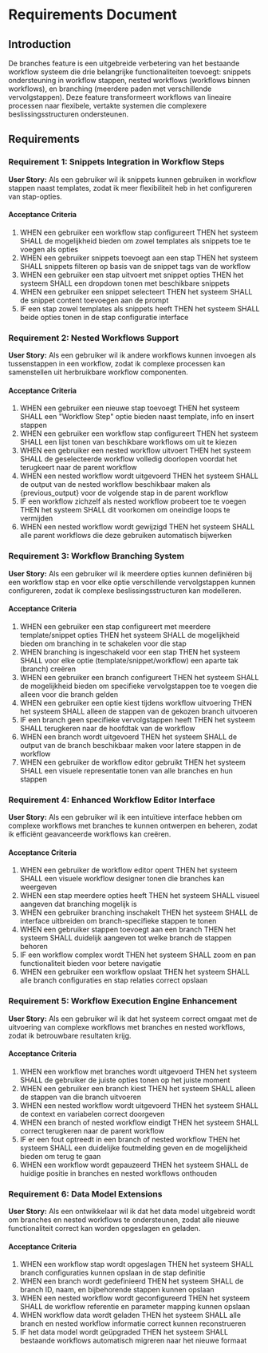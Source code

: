 # Requirements Document

## Introduction

De branches feature is een uitgebreide verbetering van het bestaande workflow systeem die drie belangrijke functionaliteiten toevoegt: snippets ondersteuning in workflow stappen, nested workflows (workflows binnen workflows), en branching (meerdere paden met verschillende vervolgstappen). Deze feature transformeert workflows van lineaire processen naar flexibele, vertakte systemen die complexere beslissingsstructuren ondersteunen.

## Requirements

### Requirement 1: Snippets Integration in Workflow Steps

**User Story:** Als een gebruiker wil ik snippets kunnen gebruiken in workflow stappen naast templates, zodat ik meer flexibiliteit heb in het configureren van stap-opties.

#### Acceptance Criteria

1. WHEN een gebruiker een workflow stap configureert THEN het systeem SHALL de mogelijkheid bieden om zowel templates als snippets toe te voegen als opties
2. WHEN een gebruiker snippets toevoegt aan een stap THEN het systeem SHALL snippets filteren op basis van de snippet tags van de workflow
3. WHEN een gebruiker een stap uitvoert met snippet opties THEN het systeem SHALL een dropdown tonen met beschikbare snippets
4. WHEN een gebruiker een snippet selecteert THEN het systeem SHALL de snippet content toevoegen aan de prompt
5. IF een stap zowel templates als snippets heeft THEN het systeem SHALL beide opties tonen in de stap configuratie interface

### Requirement 2: Nested Workflows Support

**User Story:** Als een gebruiker wil ik andere workflows kunnen invoegen als tussenstappen in een workflow, zodat ik complexe processen kan samenstellen uit herbruikbare workflow componenten.

#### Acceptance Criteria

1. WHEN een gebruiker een nieuwe stap toevoegt THEN het systeem SHALL een "Workflow Step" optie bieden naast template, info en insert stappen
2. WHEN een gebruiker een workflow stap configureert THEN het systeem SHALL een lijst tonen van beschikbare workflows om uit te kiezen
3. WHEN een gebruiker een nested workflow uitvoert THEN het systeem SHALL de geselecteerde workflow volledig doorlopen voordat het terugkeert naar de parent workflow
4. WHEN een nested workflow wordt uitgevoerd THEN het systeem SHALL de output van de nested workflow beschikbaar maken als {previous_output} voor de volgende stap in de parent workflow
5. IF een workflow zichzelf als nested workflow probeert toe te voegen THEN het systeem SHALL dit voorkomen om oneindige loops te vermijden
6. WHEN een nested workflow wordt gewijzigd THEN het systeem SHALL alle parent workflows die deze gebruiken automatisch bijwerken

### Requirement 3: Workflow Branching System

**User Story:** Als een gebruiker wil ik meerdere opties kunnen definiëren bij een workflow stap en voor elke optie verschillende vervolgstappen kunnen configureren, zodat ik complexe beslissingsstructuren kan modelleren.

#### Acceptance Criteria

1. WHEN een gebruiker een stap configureert met meerdere template/snippet opties THEN het systeem SHALL de mogelijkheid bieden om branching in te schakelen voor die stap
2. WHEN branching is ingeschakeld voor een stap THEN het systeem SHALL voor elke optie (template/snippet/workflow) een aparte tak (branch) creëren
3. WHEN een gebruiker een branch configureert THEN het systeem SHALL de mogelijkheid bieden om specifieke vervolgstappen toe te voegen die alleen voor die branch gelden
4. WHEN een gebruiker een optie kiest tijdens workflow uitvoering THEN het systeem SHALL alleen de stappen van de gekozen branch uitvoeren
5. IF een branch geen specifieke vervolgstappen heeft THEN het systeem SHALL terugkeren naar de hoofdtak van de workflow
6. WHEN een branch wordt uitgevoerd THEN het systeem SHALL de output van de branch beschikbaar maken voor latere stappen in de workflow
7. WHEN een gebruiker de workflow editor gebruikt THEN het systeem SHALL een visuele representatie tonen van alle branches en hun stappen

### Requirement 4: Enhanced Workflow Editor Interface

**User Story:** Als een gebruiker wil ik een intuïtieve interface hebben om complexe workflows met branches te kunnen ontwerpen en beheren, zodat ik efficiënt geavanceerde workflows kan creëren.

#### Acceptance Criteria

1. WHEN een gebruiker de workflow editor opent THEN het systeem SHALL een visuele workflow designer tonen die branches kan weergeven
2. WHEN een stap meerdere opties heeft THEN het systeem SHALL visueel aangeven dat branching mogelijk is
3. WHEN een gebruiker branching inschakelt THEN het systeem SHALL de interface uitbreiden om branch-specifieke stappen te tonen
4. WHEN een gebruiker stappen toevoegt aan een branch THEN het systeem SHALL duidelijk aangeven tot welke branch de stappen behoren
5. IF een workflow complex wordt THEN het systeem SHALL zoom en pan functionaliteit bieden voor betere navigatie
6. WHEN een gebruiker een workflow opslaat THEN het systeem SHALL alle branch configuraties en stap relaties correct opslaan

### Requirement 5: Workflow Execution Engine Enhancement

**User Story:** Als een gebruiker wil ik dat het systeem correct omgaat met de uitvoering van complexe workflows met branches en nested workflows, zodat ik betrouwbare resultaten krijg.

#### Acceptance Criteria

1. WHEN een workflow met branches wordt uitgevoerd THEN het systeem SHALL de gebruiker de juiste opties tonen op het juiste moment
2. WHEN een gebruiker een branch kiest THEN het systeem SHALL alleen de stappen van die branch uitvoeren
3. WHEN een nested workflow wordt uitgevoerd THEN het systeem SHALL de context en variabelen correct doorgeven
4. WHEN een branch of nested workflow eindigt THEN het systeem SHALL correct terugkeren naar de parent workflow
5. IF er een fout optreedt in een branch of nested workflow THEN het systeem SHALL een duidelijke foutmelding geven en de mogelijkheid bieden om terug te gaan
6. WHEN een workflow wordt gepauzeerd THEN het systeem SHALL de huidige positie in branches en nested workflows onthouden

### Requirement 6: Data Model Extensions

**User Story:** Als een ontwikkelaar wil ik dat het data model uitgebreid wordt om branches en nested workflows te ondersteunen, zodat alle nieuwe functionaliteit correct kan worden opgeslagen en geladen.

#### Acceptance Criteria

1. WHEN een workflow stap wordt opgeslagen THEN het systeem SHALL branch configuraties kunnen opslaan in de stap definitie
2. WHEN een branch wordt gedefinieerd THEN het systeem SHALL de branch ID, naam, en bijbehorende stappen kunnen opslaan
3. WHEN een nested workflow wordt geconfigureerd THEN het systeem SHALL de workflow referentie en parameter mapping kunnen opslaan
4. WHEN workflow data wordt geladen THEN het systeem SHALL alle branch en nested workflow informatie correct kunnen reconstrueren
5. IF het data model wordt geüpgraded THEN het systeem SHALL bestaande workflows automatisch migreren naar het nieuwe formaat